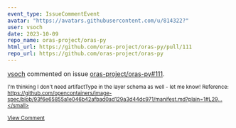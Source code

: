 ```yaml
---
event_type: IssueCommentEvent
avatar: "https://avatars.githubusercontent.com/u/814322?"
user: vsoch
date: 2023-10-09
repo_name: oras-project/oras-py
html_url: https://github.com/oras-project/oras-py/pull/111
repo_url: https://github.com/oras-project/oras-py
---
```


<a href='https://github.com/vsoch' target='_blank'>vsoch</a> commented on issue <a href='https://github.com/oras-project/oras-py/pull/111' target='_blank'>oras-project/oras-py#111</a>.

<small>I'm thinking I don't need artifactType in the layer schema as well - let me know! Reference: https://github.com/opencontainers/image-spec/blob/93f6e65855a1e046b42afbad0ad129a3d44dc971/manifest.md?plain=1#L29...</small>

<a href='https://github.com/oras-project/oras-py/pull/111' target='_blank'>View Comment</a>